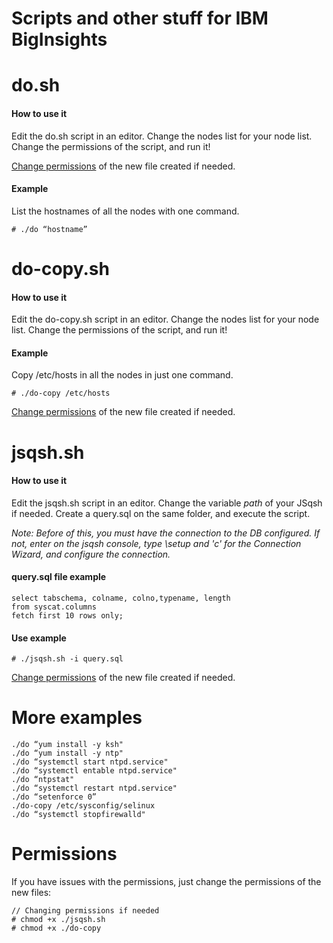Scripts and other stuff for IBM BigInsights
========================================

# do.sh
#### How to use it
Edit the do.sh script in an editor. Change the nodes list for your node list. Change the permissions of the script, and run it!

[Change permissions](#Permissions) of the new file created if needed.

#### Example
List the hostnames of all the nodes with one command.
```
# ./do “hostname”
```

# do-copy.sh
#### How to use it
Edit the do-copy.sh script in an editor. Change the nodes list for your node list. Change the permissions of the script, and run it!

#### Example
Copy /etc/hosts in all the nodes in just one command.
```
# ./do-copy /etc/hosts
```

[Change permissions](#Permissions) of the new file created if needed.

# jsqsh.sh
#### How to use it
Edit the jsqsh.sh script in an editor. Change the variable _path_ of your JSqsh if needed. Create a query.sql on the same folder, and execute the script.

_Note: Before of this, you must have the connection to the DB configured. If not, enter on the jsqsh console, type \setup and 'c' for the Connection Wizard, and configure the connection._

#### query.sql file example
```
select tabschema, colname, colno,typename, length
from syscat.columns
fetch first 10 rows only;
```
#### Use example
```
# ./jsqsh.sh -i query.sql
```

[Change permissions](#Permissions) of the new file created if needed.

# More examples
```
./do “yum install -y ksh"
./do “yum install -y ntp"
./do “systemctl start ntpd.service"
./do “systemctl entable ntpd.service"
./do “ntpstat"
./do “systemctl restart ntpd.service"
./do “setenforce 0”
./do-copy /etc/sysconfig/selinux
./do “systemctl stopfirewalld"
```

# Permissions
If you have issues with the permissions, just change the permissions of the new files:
```
// Changing permissions if needed
# chmod +x ./jsqsh.sh
# chmod +x ./do-copy
```
